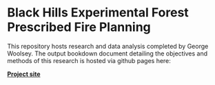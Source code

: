 # Black Hills Experimental Forest Prescribed Fire Planning

This repository hosts research and data analysis completed by George Woolsey. The output bookdown document detailing the objectives and methods of this research is hosted via github pages here:

[**Project site**](https://georgewoolsey.github.io/bhef_rxfire_plan/)
